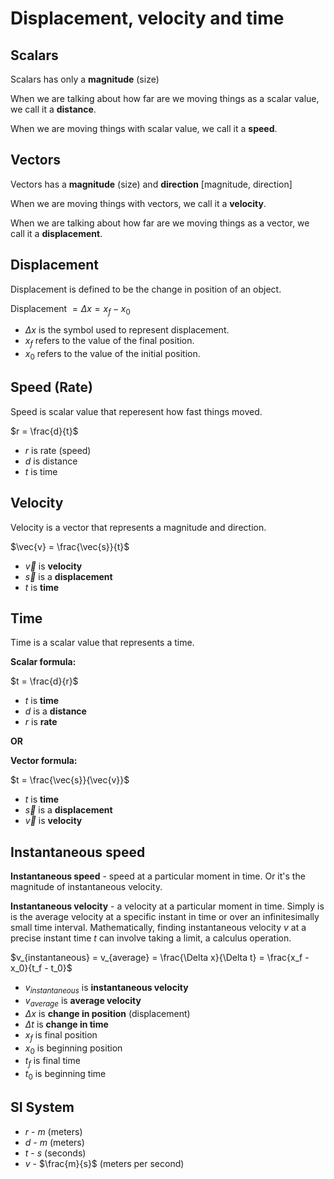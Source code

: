 # Displacement, velocity and time

## Scalars

Scalars has only a **magnitude** (size)

When we are talking about how far are we moving things as a scalar value, we call it a **distance**.

When we are moving things with scalar value, we call it a **speed**.

## Vectors

Vectors has a **magnitude** (size) and **direction** [magnitude, direction]

When we are moving things with vectors, we call it a **velocity**.

When we are talking about how far are we moving things as a vector, we call it a **displacement**.

## Displacement

Displacement is defined to be the change in position of an object.

Displacement $= \Delta x = x_f - x_0$

- $\Delta x$ is the symbol used to represent displacement.
- $x_f$ refers to the value of the final position.
- $x_0$ refers to the value of the initial position.

## Speed (Rate)

Speed is scalar value that reperesent how fast things moved.

$r = \frac{d}{t}$

- $r$ is rate (speed)
- $d$ is distance
- $t$ is time

## Velocity

Velocity is a vector that represents a magnitude and direction.

$\vec{v} = \frac{\vec{s}}{t}$

- $\vec{v}$ is **velocity**
- $\vec{s}$ is a **displacement**
- $t$ is **time**

## Time

Time is a scalar value that represents a time.

**Scalar formula:**

$t = \frac{d}{r}$

- $t$ is **time**
- $d$ is a **distance**
- $r$ is **rate**

**OR**

**Vector formula:**

$t = \frac{\vec{s}}{\vec{v}}$

- $t$ is **time**
- $\vec{s}$ is a **displacement**
- $\vec{v}$ is **velocity**

## Instantaneous speed

**Instantaneous speed** - speed at a particular moment in time. Or it's the magnitude of instantaneous velocity.

**Instantaneous velocity** - a velocity at a particular moment in time. Simply is is the average velocity at a specific instant in time or over an infinitesimally small time interval. Mathematically, finding instantaneous velocity $v$ at a precise instant time $t$ can involve taking a limit, a calculus operation.

$v_{instantaneous} = v_{average} = \frac{\Delta x}{\Delta t} = \frac{x_f - x_0}{t_f - t_0}$

- $v_{instantaneous}$ is **instantaneous velocity**
- $v_{average}$ is **average velocity**
- $\Delta x$ is **change in position** (displacement)
- $\Delta t$ is **change in time**
- $x_f$ is final position
- $x_0$ is beginning position
- $t_f$ is final time
- $t_0$ is beginning time

## SI System

- $r$ - $m$ (meters)
- $d$ - $m$ (meters)
- $t$ - $s$ (seconds)
- $v$ - $\frac{m}{s}$ (meters per second)
